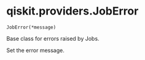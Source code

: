 # qiskit.providers.JobError



`JobError(*message)`

Base class for errors raised by Jobs.

Set the error message.
